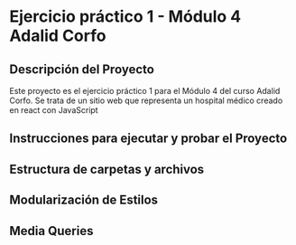# Ejercicio práctico 1 - Módulo 4 Adalid Corfo

## Descripción del Proyecto

Este proyecto es el ejercicio práctico 1 para el Módulo 4 del curso Adalid Corfo. Se trata de un sitio web que representa un hospital médico creado en react con JavaScript 


## Instrucciones para ejecutar y probar el Proyecto


## Estructura de carpetas y archivos


## Modularización de Estilos


## Media Queries

